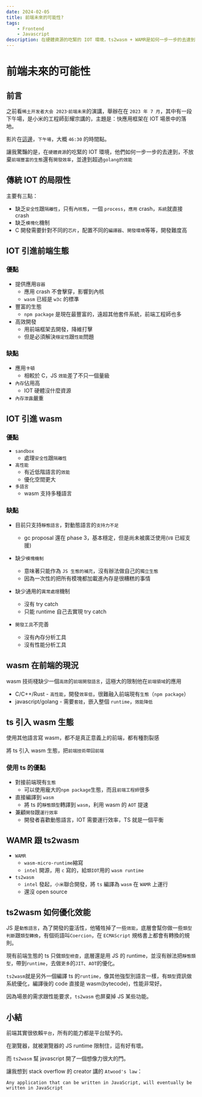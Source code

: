```yaml
---
date: 2024-02-05
title: 前端未來的可能性?
tags:
    - Frontend
    - Javascript
description: 在硬體資源的吃緊的 IOT 環境，ts2wasm + WAMR是如何一步一步的去達到，不放棄前端豐富的生態還有開發效率，並達到超過golang的效能...
---
```


# 前端未來的可能性

## 前言

之前看`稀土开发者大会 2023`·`前端未来`的演講，舉辦在在 `2023 年 7 月`，其中有一段下午場，是小米的工程師彭耀宗講的，主題是：快應用框架在 IOT 場景中的落地。

影片在[這邊](https://juejin.cn/live/qdwl005)，`下午場`，大概 `46:30` 的時間點。

讓我驚豔的是，在`硬體資源`的吃緊的 IOT 環境，他們如何一步一步的去達到，不放棄`前端豐富的生態`還有`開發效率`，並達到超過`golang的效能`

## 傳統 IOT 的局限性

主要有三點：

-   缺乏`安全性`跟`隔離性`，只有`內核態`，一個 `process`，`應用` crash，`系統`就直接 crash
-   缺乏`模塊化`機制
-   C 開發需要針對不同的`芯片`，配置不同的`編譯器`、`開發環境`等等，開發難度高

## IOT 引進前端生態

### 優點

-   提供應用`容器`
    -   應用 crash 不會擊穿，影響到內核
    -   `wasm` 已經是 `w3c` 的標準
-   豐富的生態
    -   `npm package` 是現在最豐富的，遠超其他套件系統，前端工程師也多
-   高效開發
    -   用前端框架去開發，降維打擊
    -   但是必須解決`穩定性`跟`性能`問題

### 缺點

-   應用`卡頓`
    -   相較於 C，JS `效能`差了不只一個量級
-   `內存`佔用高
    -   IOT 硬體沒什麼資源
-   `內存泄露`嚴重

## IOT 引進 wasm

### 優點

-   `sandbox`
    -   處理`安全性`跟`隔離性`
-   `高性能`
    -   有近低階語言的`效能`
    -   優化空間更大
-   `多語言`
    -   wasm 支持多種語言

### 缺點

-   目前只支持`靜態語言`，對動態語言的`支持力不足`
    -   gc proposal 還在 phase 3，基本穩定，但是尚未被廣泛使用(`V8` 已經支援)
-   缺少`模塊機制`
    -   意味著只能作為 `JS 生態的補充`，沒有辦法做自己的`獨立生態`
    -   因為一次性的把所有模塊都加載進內存是很糟糕的事情
-   缺少通用的`異常處理`機制
    -   沒有 try catch
    -   只能 runtime 自己去實現 try catch
-   `開發工具`不完善

    -   沒有內存分析工具
    -   沒有性能分析工具

## wasm 在前端的現況

wasm 技術棧缺少一個`高效`的`前端開發語言`，這極大的限制他在`前端領域`的應用

-   C/C++/Rust - `高性能`，開發`效率低`，很難融入前端現有`生態`（`npm package`）
-   javascript/golang - 需要`套娃`，嵌入整個 `runtime`，`效能降低`

## ts 引入 wasm 生態

使用其他語言寫 wasm，都不是真正意義上的前端，都有種割裂感

將 ts 引入 wasm 生態，把`前端技術帶回前端`

### 使用 ts 的優點

-   對接前端現有`生態`
    -   可以使用龐大的`npm package`生態，而且`前端工程師`很多
-   直接編譯到 `wasm`
    -   將 ts 的`靜態類型`轉譯到 `wasm`，利用 wasm 的 `AOT` 提速
-   兼顧`開發`跟`運行效率`
    -   開發者喜歡動態語言，IOT 需要運行效率，TS 就是一個平衡

## WAMR 跟 ts2wasm

-   `WAMR`
    -   `wasm-micro-runtime`縮寫
    -   `intel` 開源，用 `c` 寫的，給`類IOT`用的 `wasm runtime`
-   `ts2wasm`
    -   `intel` 發起，`小米`聯合開發，將 `ts` 編譯為 `wasm` 在 `WAMR` 上運行
    -   還沒 open source

## ts2wasm 如何優化效能

JS 是`動態語言`，為了開發的靈活性，他犧牲掉了一些`效能`，底層會幫你做一些`類型判斷`跟`類型轉換`，有個術語叫`Coercion`，在 `ECMAScript` 規格書上都會有轉換的規則。

現有前端生態的 ts 只做`類型檢查`，底層還是用 JS 的 runtime，並沒有辦法把`靜態類型`，帶到`runtime`，去做`更多`的`JIT`、`AOT`的優化。

`ts2wasm`就是另外一個編譯 ts 的`runtime`，像其他強型別語言一樣，有`類型`資訊做系統優化，編譯後的 code 直接是 wasm(bytecode)，性能非常好。

因為場景的需求跟性能要求，`ts2wasm` 也屏棄掉 JS 某些功能。

## 小結

前端其實很依賴`平台`，所有的能力都是平台賦予的。

在瀏覽器，就被瀏覽器的 JS runtime 限制住，這有好有壞。

而 `ts2wasm` 幫 javascript 開了一個想像力很大的門。

讓我想到 stack overflow 的 creator 講的 `Atwood's law`：

`Any application that can be written in JavaScript, will eventually be written in JavaScript`

<Comment />
